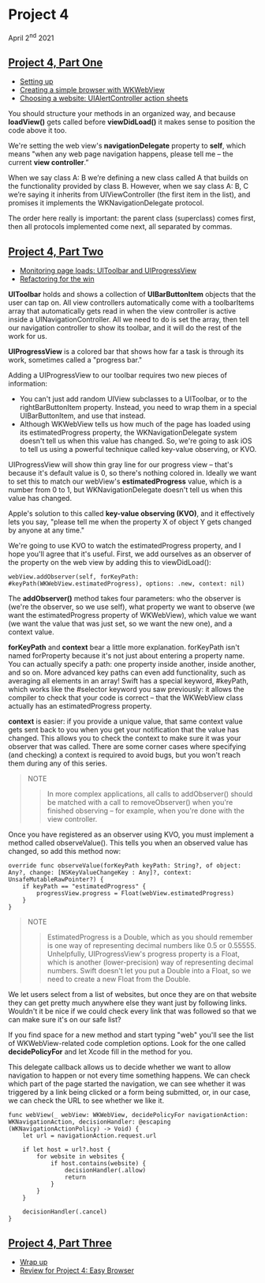 # Project 4

April 2<sup>nd</sup> 2021

## [Project 4, Part One](https://www.hackingwithswift.com/100/24)

* [Setting up](https://www.hackingwithswift.com/read/4/1/setting-up)
* [Creating a simple browser with WKWebView](https://www.hackingwithswift.com/read/4/2/creating-a-simple-browser-with-wkwebview)
* [Choosing a website: UIAlertController action sheets](https://www.hackingwithswift.com/read/4/3/choosing-a-website-uialertcontroller-action-sheets)

You should structure your methods in an organized way, and because **loadView()** gets called before **viewDidLoad()** it makes sense to position the code above it too.

We're setting the web view's **navigationDelegate** property to **self**, which means "when any web page navigation happens, please tell me – the current **view controller**.”

When we say class A: B we’re defining a new class called A that builds on the functionality provided by class B. However, when we say class A: B, C we’re saying it inherits from UIViewController (the first item in the list), and promises it implements the WKNavigationDelegate protocol.

The order here really is important: the parent class (superclass) comes first, then all protocols implemented come next, all separated by commas.

## [Project 4, Part Two](https://www.hackingwithswift.com/100/25)

* [Monitoring page loads: UIToolbar and UIProgressView](https://www.hackingwithswift.com/read/4/4/monitoring-page-loads-uitoolbar-and-uiprogressview)
* [Refactoring for the win](https://www.hackingwithswift.com/read/4/5/refactoring-for-the-win)

**UIToolbar** holds and shows a collection of **UIBarButtonItem** objects that the user can tap on. All view controllers automatically come with a toolbarItems array that automatically gets read in when the view controller is active inside a UINavigationController. All we need to do is set the array, then tell our navigation controller to show its toolbar, and it will do the rest of the work for us.

**UIProgressView** is a colored bar that shows how far a task is through its work, sometimes called a "progress bar."

Adding a UIProgressView to our toolbar requires two new pieces of information:

* You can't just add random UIView subclasses to a UIToolbar, or to the rightBarButtonItem property. Instead, you need to wrap them in a special UIBarButtonItem, and use that instead.
* Although WKWebView tells us how much of the page has loaded using its estimatedProgress property, the WKNavigationDelegate system doesn't tell us when this value has changed. So, we're going to ask iOS to tell us using a powerful technique called key-value observing, or KVO.

UIProgressView will show thin gray line for our progress view – that's because it's default value is 0, so there's nothing colored in. Ideally we want to set this to match our webView's **estimatedProgress** value, which is a number from 0 to 1, but WKNavigationDelegate doesn't tell us when this value has changed.

Apple's solution to this called **key-value observing (KVO)**, and it effectively lets you say, "please tell me when the property X of object Y gets changed by anyone at any time."

We're going to use KVO to watch the estimatedProgress property, and I hope you'll agree that it's useful. First, we add ourselves as an observer of the property on the web view by adding this to viewDidLoad():

~~~
webView.addObserver(self, forKeyPath: #keyPath(WKWebView.estimatedProgress), options: .new, context: nil)
~~~

The **addObserver()** method takes four parameters: who the observer is (we're the observer, so we use self), what property we want to observe (we want the estimatedProgress property of WKWebView), which value we want (we want the value that was just set, so we want the new one), and a context value.

**forKeyPath** and **context** bear a little more explanation. forKeyPath isn't named forProperty because it's not just about entering a property name. You can actually specify a path: one property inside another, inside another, and so on. More advanced key paths can even add functionality, such as averaging all elements in an array! Swift has a special keyword, #keyPath, which works like the #selector keyword you saw previously: it allows the compiler to check that your code is correct – that the WKWebView class actually has an estimatedProgress property.

**context** is easier: if you provide a unique value, that same context value gets sent back to you when you get your notification that the value has changed. This allows you to check the context to make sure it was your observer that was called. There are some corner cases where specifying (and checking) a context is required to avoid bugs, but you won't reach them during any of this series.

>NOTE 
>>In more complex applications, all calls to addObserver() should be matched with a call to removeObserver() when you're finished observing – for example, when you're done with the view controller.

Once you have registered as an observer using KVO, you must implement a method called observeValue(). This tells you when an observed value has changed, so add this method now:

~~~
override func observeValue(forKeyPath keyPath: String?, of object: Any?, change: [NSKeyValueChangeKey : Any]?, context: UnsafeMutableRawPointer?) {
    if keyPath == "estimatedProgress" {
        progressView.progress = Float(webView.estimatedProgress)
    }
}
~~~

>NOTE
>>EstimatedProgress is a Double, which as you should remember is one way of representing decimal numbers like 0.5 or 0.55555. Unhelpfully, UIProgressView's progress property is a Float, which is another (lower-precision) way of representing decimal numbers. Swift doesn't let you put a Double into a Float, so we need to create a new Float from the Double.

We let users select from a list of websites, but once they are on that website they can get pretty much anywhere else they want just by following links. Wouldn't it be nice if we could check every link that was followed so that we can make sure it's on our safe list?

If you find space for a new method and start typing "web" you'll see the list of WKWebView-related code completion options. Look for the one called **decidePolicyFor** and let Xcode fill in the method for you.

This delegate callback allows us to decide whether we want to allow navigation to happen or not every time something happens. We can check which part of the page started the navigation, we can see whether it was triggered by a link being clicked or a form being submitted, or, in our case, we can check the URL to see whether we like it.

~~~
func webView(_ webView: WKWebView, decidePolicyFor navigationAction: WKNavigationAction, decisionHandler: @escaping (WKNavigationActionPolicy) -> Void) {
    let url = navigationAction.request.url

    if let host = url?.host {
        for website in websites {
            if host.contains(website) {
                decisionHandler(.allow)
                return
            }
        }
    }

    decisionHandler(.cancel)
}
~~~

## [Project 4, Part Three](https://www.hackingwithswift.com/100/26)

* [Wrap up](https://www.hackingwithswift.com/read/4/6/wrap-up)
* [Review for Project 4: Easy Browser](https://www.hackingwithswift.com/review/hws/project-4-easy-browser)